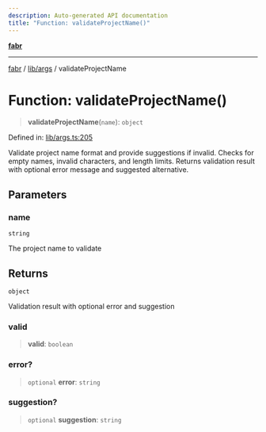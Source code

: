 ```yaml
---
description: Auto-generated API documentation
title: "Function: validateProjectName()"
---
```


[**fabr**](../../../README.md)

***

[fabr](../../../README.md) / [lib/args](../README.md) / validateProjectName

# Function: validateProjectName()

> **validateProjectName**(`name`): `object`

Defined in: [lib/args.ts:205](https://github.com/yashjawale/fabr/blob/main/src/lib/args.ts#L205)

Validate project name format and provide suggestions if invalid.
Checks for empty names, invalid characters, and length limits.
Returns validation result with optional error message and suggested alternative.

## Parameters

### name

`string`

The project name to validate

## Returns

`object`

Validation result with optional error and suggestion

### valid

> **valid**: `boolean`

### error?

> `optional` **error**: `string`

### suggestion?

> `optional` **suggestion**: `string`
